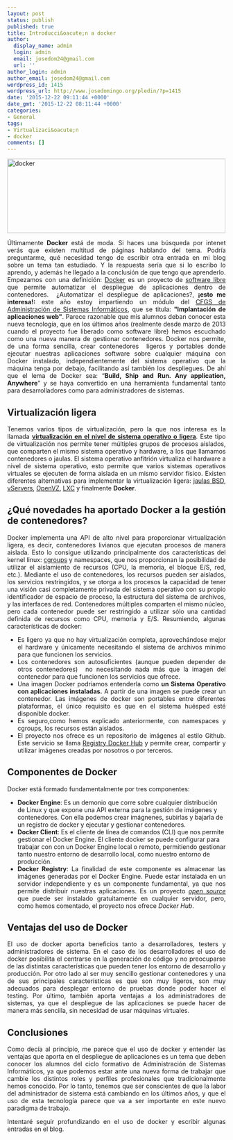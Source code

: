 ```yaml
---
layout: post
status: publish
published: true
title: Introducci&oacute;n a docker
author:
  display_name: admin
  login: admin
  email: josedom24@gmail.com
  url: ''
author_login: admin
author_email: josedom24@gmail.com
wordpress_id: 1415
wordpress_url: http://www.josedomingo.org/pledin/?p=1415
date: '2015-12-22 09:11:44 +0000'
date_gmt: '2015-12-22 08:11:44 +0000'
categories:
- General
tags:
- Virtualizaci&oacute;n
- docker
comments: []
---
```

<p style="text-align: justify;"><a class="thumbnail" href="http://www.josedomingo.org/pledin/wp-content/uploads/2015/12/docker.png"><img class="aligncenter wp-image-1417" src="http://www.josedomingo.org/pledin/wp-content/uploads/2015/12/docker.png" alt="docker" width="503" height="171" /></a></p>
<p style="text-align: justify;">&Uacute;ltimamente <strong>Docker</strong> est&aacute; de moda. Si haces una b&uacute;squeda por intenet ver&aacute;s que existen multitud de p&aacute;ginas hablando del tema. Podr&iacute;a preguntarme, qu&eacute; necesidad tengo de escribir otra entrada en mi blog sobre un tema tan estudiado. Y la respuesta ser&iacute;a que si lo escribo lo aprendo, y adem&aacute;s he llegado a la conclusi&oacute;n de que tengo que aprenderlo. Empezamos con una definici&oacute;n: <a href="https://www.docker.com/">Docker</a> es un proyecto de <a href="https://github.com/docker/docker">software libre</a> que permite automatizar el despliegue de aplicaciones dentro de contenedores.&nbsp; &iquest;Automatizar el despliegue de aplicaciones?, <strong>&iexcl;esto me interesa!: </strong>este a&ntilde;o estoy impartiendo un m&oacute;dulo del <a href="https://dit.gonzalonazareno.org">CFGS de Administraci&oacute;n de Sistemas Inform&aacute;ticos</a>, que se titula: <strong>"Implantaci&oacute;n de aplicaciones web"</strong>. Parece razonable que mis alumnos deban conocer esta nueva tecnolog&iacute;a, que en los &uacute;ltimos a&ntilde;os (realmente desde marzo de 2013 cuando el proyecto fue liberado como software libre) hemos escuchado como una nueva manera de gestionar contenedores. Docker nos permite, de una forma sencilla, crear contenedores&nbsp; ligeros y portables donde ejecutar nuestras aplicaciones software sobre cualquier m&aacute;quina con Docker instalado, independientemente del sistema operativo que la m&aacute;quina tenga por debajo, facilitando as&iacute; tambi&eacute;n los despliegues. De ah&iacute; que el lema de Docker sea: &ldquo;<strong>Build, Ship and Run. Any application, Anywhere</strong>&rdquo; y se haya convertido en una herramienta fundamental tanto para desarrolladores como para administradores de sistemas.<!--more--></p>
<h2>Virtualizaci&oacute;n ligera</h2>
<p style="text-align: justify;">Tenemos varios tipos de virtualizaci&oacute;n, pero la que nos interesa es la llamada <a href="https://en.wikipedia.org/wiki/Operating-system-level_virtualization"><strong>virtualizaci&oacute;n en el nivel de sistema operativo o ligera</strong></a>. Este tipo de virtualizaci&oacute;n nos permite tener m&uacute;ltiples grupos de procesos aislados, que comparten el mismo sistema operativo y hardware, a los que llamamos contenedores o jaulas. El sistema operativo anfitri&oacute;n virtualiza el hardware a nivel de sistema operativo, esto permite que varios sistemas operativos virtuales se ejecuten de forma aislada en un mismo servidor f&iacute;sico. Existen diferentes alternativas para implementar la virtualizaci&oacute;n ligera: <a href="http://en.wikipedia.org/wiki/FreeBSD_jail">jaulas BSD</a>, <a href="https://es.wikipedia.org/wiki/Linux-VServer">vServers</a>, <a href="https://es.wikipedia.org/wiki/OpenVZ">OpenVZ</a>, <a href="https://es.wikipedia.org/wiki/LXC">LXC</a> y finalmente <strong>Docker</strong>.</p>
<h2 style="text-align: justify;">&iquest;Qu&eacute; novedades ha aportado Docker a la gesti&oacute;n de contenedores?</h2>
<p style="text-align: justify;">Docker implementa una API de alto nivel para proporcionar virtualizaci&oacute;n ligera, es decir, contenedores livianos que ejecutan procesos de manera aislada. Esto lo consigue utilizando principalmente dos caracter&iacute;sticas del kernel linux: <a href="https://en.wikipedia.org/wiki/Cgroups">cgroups</a> y namespaces, que nos proporcionan la posibilidad de utilizar el aislamiento de recursos (CPU, la memoria, el bloque E/S, red, etc.). Mediante el uso de contenedores, los recursos pueden ser aislados, los servicios restringidos, y se otorga a los procesos la capacidad de tener una visi&oacute;n casi completamente privada del sistema operativo con su propio identificador de espacio de proceso, la estructura del sistema de archivos, y las interfaces de red. Contenedores m&uacute;ltiples comparten el mismo n&uacute;cleo, pero cada contenedor puede ser restringido a utilizar s&oacute;lo una cantidad definida de recursos como CPU, memoria y E/S. Resumiendo, algunas caracter&iacute;sticas de docker:</p>
<ul>
<li style="text-align: justify;">Es ligero ya que no hay virtualizaci&oacute;n completa, aprovech&aacute;ndose mejor el hardware y &uacute;nicamente necesitando el sistema de archivos m&iacute;nimo para que funcionen los servicios.</li>
<li style="text-align: justify;">Los contenedores son autosuficientes (aunque pueden depender de otros contenedores)&nbsp; no necesitando nada m&aacute;s que la imagen del contenedor para que funcionen los servicios que ofrece.</li>
<li style="text-align: justify;">Una imagen Docker podr&iacute;amos entenderla como <strong>un Sistema Operativo con aplicaciones instaladas.</strong> A partir de una imagen se puede crear un contenedor. Las im&aacute;genes de docker son portables entre diferentes plataformas, el &uacute;nico requisito es que en el sistema hu&eacute;sped est&eacute; disponible docker.</li>
<li style="text-align: justify;">Es seguro,como hemos explicado anteriormente, con namespaces y cgroups, los recursos est&aacute;n aislados.</li>
<li style="text-align: justify;">El proyecto nos ofrece es un repositorio de im&aacute;genes al estilo Github. Este servicio se llama <a href="https://registry.hub.docker.com/">Registry Docker Hub</a> y permite crear, compartir y utilizar im&aacute;genes creadas por nosotros o por terceros.</li>
</ul>
<h2 style="text-align: justify;">Componentes de Docker</h2>
<p style="text-align: justify;">Docker est&aacute; formado fundamentalmente por tres componentes:</p>
<ul>
<li><strong>Docker Engine</strong>: Es un demonio que corre sobre cualquier distribuci&oacute;n de Linux y que expone una API externa para la gesti&oacute;n de im&aacute;genes y contenedores. Con ella podemos crear im&aacute;gnenes, subirlas y bajarla de un registro de docker y ejecutar y gestionar contenedores.</li>
<li><strong>Docker Client</strong>:&nbsp;Es el cliente de l&iacute;nea de comandos (CLI) que nos permite gestionar el Docker Engine. El cliente docker se puede configurar para trabajar con con un Docker Engine local o remoto, permitiendo gestionar tanto nuestro entorno de desarrollo local, como nuestro entorno de producci&oacute;n.</li>
<li style="text-align: justify;"><strong>Docker Registry</strong>: La finalidad de este componente es almacenar las im&aacute;genes generadas por el Docker Engine. Puede estar instalada en un servidor independiente y es un componente fundamental, ya que nos permite distribuir nuestras aplicaciones. Es un proyecto&nbsp;<a href="https://github.com/docker/distribution"><em>open source </em></a>que puede ser instalado gratuitamente en cualquier servidor, pero, como hemos comentado, el proyecto nos ofrece <em>Docker Hub</em>.</li>
</ul>
<h2>Ventajas del uso de Docker</h2>
<p style="text-align: justify;">El uso de docker aporta beneficios tanto a desarrolladores, testers y administradores de sistema. En el caso de los desarrolladores el uso de docker posibilita el centrarse en la generaci&oacute;n de c&oacute;digo y no preocuparse de las distintas caracter&iacute;sticas que pueden tener los entorno de desarrollo y producci&oacute;n. Por otro lado al ser muy sencillo gestionar contenedores y una de sus principales caracter&iacute;sticas es que son muy ligeros, son muy adecuados para desplegar entorno de pruebas donde poder hacer el testing. Por &uacute;ltimo, tambi&eacute;n aporta ventajas a los administradores de sistemas, ya que el despliegue de las aplicaciones se puede hacer de manera m&aacute;s sencilla, sin necesidad de usar m&aacute;quinas virtuales.</p>
<h2 style="text-align: justify;">Conclusiones</h2>
<p style="text-align: justify;">Como dec&iacute;a al principio, me parece que el uso de docker y entender las ventajas que aporta en el despliegue de aplicaciones es un tema que deben conocer los alumnos del ciclo formativo de Administraci&oacute;n de Sistemas Inform&aacute;ticos, ya que podemos estar ante una nueva forma de trabajar que cambie los distintos roles y perfiles profesionales que tradicionalmente hemos conocido. Por lo tanto, tenemos que ser conscientes de que la labor del administrador de sistema est&aacute; cambiando en los &uacute;ltimos a&ntilde;os, y que el uso de esta tecnolog&iacute;a parece que va a ser importante en este nuevo paradigma de trabajo.</p>
<p style="text-align: justify;">Intentar&eacute; seguir profundizando en el uso de docker y escribir algunas entradas en el blog.</p>
